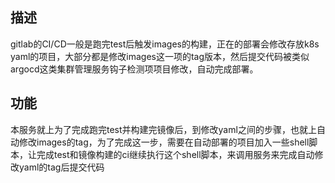 ## 描述
gitlab的CI/CD一般是跑完test后触发images的构建，正在的部署会修改存放k8s yaml的项目，大部分都是修改images这一项的tag版本，然后提交代码被类似argocd这类集群管理服务钩子检测项项目修改，自动完成部署。

## 功能
本服务就上为了完成跑完test并构建完镜像后，到修改yaml之间的步骤，也就上自动修改images的tag，为了完成这一步，需要在自动部署的项目加入一些shell脚本，让完成test和镜像构建的ci继续执行这个shell脚本，来调用服务来完成自动修改yaml的tag后提交代码
